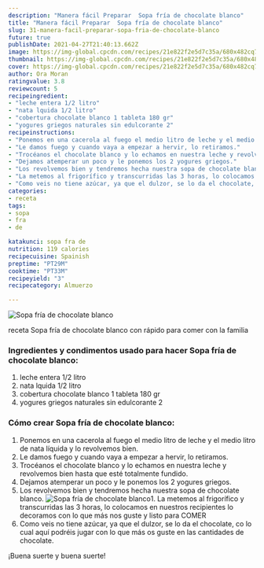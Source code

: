 ```yaml
---
description: "Manera fácil Preparar  Sopa fría de chocolate blanco"
title: "Manera fácil Preparar  Sopa fría de chocolate blanco"
slug: 31-manera-facil-preparar-sopa-fria-de-chocolate-blanco
future: true
publishDate: 2021-04-27T21:40:13.662Z
image: https://img-global.cpcdn.com/recipes/21e822f2e5d7c35a/680x482cq70/sopa-fria-de-chocolate-blanco-foto-principal.jpg
thumbnail: https://img-global.cpcdn.com/recipes/21e822f2e5d7c35a/680x482cq70/sopa-fria-de-chocolate-blanco-foto-principal.jpg
cover: https://img-global.cpcdn.com/recipes/21e822f2e5d7c35a/680x482cq70/sopa-fria-de-chocolate-blanco-foto-principal.jpg
author: Ora Moran
ratingvalue: 3.8
reviewcount: 5
recipeingredient:
- "leche entera 1/2 litro"
- "nata lquida 1/2 litro"
- "cobertura chocolate blanco 1 tableta 180 gr"
- "yogures griegos naturales sin edulcorante 2"
recipeinstructions:
- "Ponemos en una cacerola al fuego el medio litro de leche y el medio litro de nata líquida y lo revolvemos bien."
- "Le damos fuego y cuando vaya a empezar a hervir, lo retiramos."
- "Trocéanos el chocolate blanco y lo echamos en nuestra leche y revolvemos bien hasta que esté totalmente fundido."
- "Dejamos atemperar un poco y le ponemos los 2 yogures griegos."
- "Los revolvemos bien y tendremos hecha nuestra sopa de chocolate blanco."
- "La metemos al frigorífico y transcurridas las 3 horas, lo colocamos en nuestros recipientes lo decoramos con lo que más nos guste y listo para COMER"
- "Como veis no tiene azúcar, ya que el dulzor, se lo da el chocolate, co lo cual aquí podréis jugar con lo que más os guste en las cantidades de chocolate."
categories:
- receta
tags:
- sopa
- fra
- de

katakunci: sopa fra de 
nutrition: 119 calories
recipecuisine: Spainish
preptime: "PT29M"
cooktime: "PT33M"
recipeyield: "3"
recipecategory: Almuerzo

---
```



![Sopa fría de chocolate blanco](https://img-global.cpcdn.com/recipes/21e822f2e5d7c35a/680x482cq70/sopa-fria-de-chocolate-blanco-foto-principal.jpg)

receta Sopa fría de chocolate blanco con rápido para comer con la familia

<!--inarticleads1-->

### Ingredientes y condimentos usado para hacer Sopa fría de chocolate blanco:

1. leche entera 1/2 litro
1. nata lquida 1/2 litro
1. cobertura chocolate blanco 1 tableta 180 gr
1. yogures griegos naturales sin edulcorante 2



<!--inarticleads2-->

### Cómo crear Sopa fría de chocolate blanco:

1. Ponemos en una cacerola al fuego el medio litro de leche y el medio litro de nata líquida y lo revolvemos bien.
1. Le damos fuego y cuando vaya a empezar a hervir, lo retiramos.
1. Trocéanos el chocolate blanco y lo echamos en nuestra leche y revolvemos bien hasta que esté totalmente fundido.
1. Dejamos atemperar un poco y le ponemos los 2 yogures griegos.
1. Los revolvemos bien y tendremos hecha nuestra sopa de chocolate blanco.
<img src="https://img-global.cpcdn.com/steps/70f24484f06da4ff/160x128cq70/foto-del-paso-5-de-la-receta-sopa-fria-de-chocolate-blanco.jpg" alt="Sopa fría de chocolate blanco">1. La metemos al frigorífico y transcurridas las 3 horas, lo colocamos en nuestros recipientes lo decoramos con lo que más nos guste y listo para COMER
1. Como veis no tiene azúcar, ya que el dulzor, se lo da el chocolate, co lo cual aquí podréis jugar con lo que más os guste en las cantidades de chocolate.



¡Buena suerte y buena suerte!

